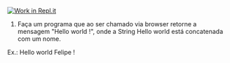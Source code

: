 [![Work in Repl.it](https://classroom.github.com/assets/work-in-replit-14baed9a392b3a25080506f3b7b6d57f295ec2978f6f33ec97e36a161684cbe9.svg)](https://classroom.github.com/online_ide?assignment_repo_id=4216025&assignment_repo_type=AssignmentRepo)
1) Faça um programa que ao ser chamado via browser retorne a mensagem "Hello world <UM-NOME-QUALQUER> !", onde a String Hello world está concatenada com um nome.

Ex.: Hello world Felipe ! 